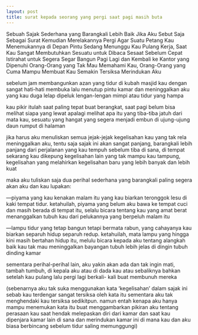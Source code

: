 ```yaml
---
layout: post
title: surat kepada seorang yang pergi saat pagi masih buta
---
```


Sebuah Sajak Sederhana yang Barangkali Lebih Baik Jika Aku Sebut Saja Sebagai Surat Kemudian Merelakannya Pergi Agar Suatu Petang Kau Menemukannya di Depan Pintu Sedang Menunggu Kau Pulang Kerja, Saat Kau Sangat Membutuhkan Sesuatu untuk Dibaca Sesaat Sebelum Cepat Istirahat untuk Segera Segar Bangun Pagi Lagi dan Kembali ke Kantor yang Dipenuhi Orang-Orang yang Tak Mau Memahami Kau, Orang-Orang yang Cuma Mampu Membuat Kau Semakin Tersiksa Merindukan Aku

sebelum jam membangunkan azan yang tidur di kubah masjid kau dengan sangat hati-hati membuka lalu menutup pintu kamar dan meninggalkan aku yang kau duga lelap dipeluk lengan-lengan mimpi atau tidur yang hampa

kau pikir itulah saat paling tepat buat berangkat, saat pagi belum bisa melihat siapa yang lewat apalagi melihat apa itu yang tiba-tiba jatuh dari mata kau, sesuatu yang hangat yang segera menjadi embun di ujung-ujung daun rumput di halaman

jika harus aku menuliskan semua jejak-jejak kegelisahan kau yang tak rela meninggalkan aku, tentu saja sajak ini akan sangat panjang, barangkali lebih panjang dari perjalanan yang kau tempuh sebelum tiba di sana, di tempat sekarang kau dikepung kegelisahan lain yang tak mampu kau tampung, kegelisahan yang melahirkan kegelisahan baru yang lebih banyak dan lebih kuat

maka aku tuliskan saja dua perihal sederhana yang barangkali paling segera akan aku dan kau lupakan:

—piyama yang kau kenakan malam itu yang kau biarkan teronggok lesu di kaki tempat tidur. ketahuilah, piyama yang belum aku bawa ke tempat cuci dan masih berada di tempat itu, selalu bicara tentang kau yang amat berat menanggalkan tubuh kau dari pelukannya yang berpeluh malam itu

—lampu tidur yang tetap bangun tetapi bermata rabun, yang cahayanya kau biarkan separuh hidup separuh redup. ketahuilah, mata lampu yang hingga kini masih bertahan hidup itu, melulu bicara kepada aku tentang alangkah baik kau tak mau meninggalkan bayangan tubuh lebih jelas di dingin tubuh dinding kamar

sementara perihal-perihal lain, aku yakin akan ada dan tak ingin mati, tambah tumbuh, di kepala aku atau di dada kau atau sebaliknya bahkan setelah kau pulang lalu pergi lagi berkali- kali buat membunuh mereka

(sebenarnya aku tak suka menggunakan kata ‘kegelisahan’ dalam sajak ini sebab kau terdengar sangat tersiksa oleh kata itu sementara aku tak menghendaki kau tersiksa sedikitpun. namun entah kenapa aku hanya mampu menemukan kata itu buat menggambarkan pikiran aku tentang perasaan kau saat hendak melepaskan diri dari kamar dan saat kau dipenjara kamar lain di sana dan merindukan kamar ini di mana kau dan aku biasa berbincang sebelum tidur saling memunggungi)
